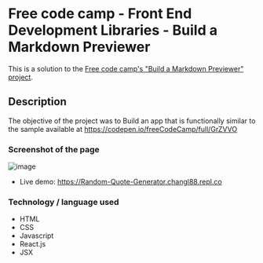 # Free code camp - Front End Development Libraries - Build a Markdown Previewer

This is a solution to the [Free code camp's "Build a Markdown Previewer" project](https://www.freecodecamp.org/learn/front-end-development-libraries/front-end-development-libraries-projects/build-a-markdown-previewer).


## Description

The objective of the project was to Build an app that is functionally similar to the sample available at https://codepen.io/freeCodeCamp/full/GrZVVO


### Screenshot of the page

![image](https://user-images.githubusercontent.com/97469046/188023412-71c763fb-c2d8-404f-a12d-9c16757addaf.png)

* Live demo: https://Random-Quote-Generator.changl88.repl.co


### Technology / language used

* HTML
* CSS
* Javascript
* React.js
* JSX